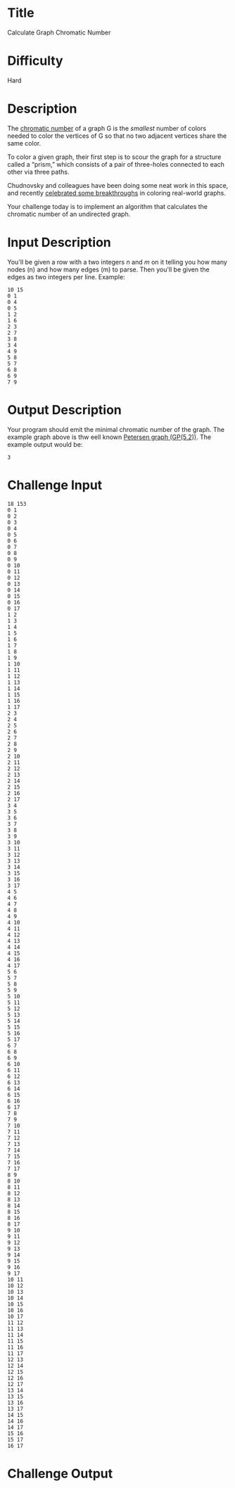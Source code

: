 # Title

Calculate Graph Chromatic Number

# Difficulty

Hard

# Description

The [chromatic number](http://mathworld.wolfram.com/ChromaticNumber.html) of a graph G is the *smallest* number of colors needed to color the vertices of G so that no two adjacent vertices share the same color. 

To color a given graph, their first step is to scour the graph for a structure called a “prism,” which consists of a pair of three-holes connected to each other via three paths.

Chudnovsky and colleagues have been doing some neat work in this space, and recently [celebrated some breakthroughs](https://www.quantamagazine.org/20151020-perfect-graph-coloring/#st_refDomain=t.co&st_refQuery=/7ghlXNoW1b) in coloring real-world graphs. 

Your challenge today is to implement an algorithm that calculates the chromatic number of an undirected graph. 

# Input Description

You'll be given a row with a two integers *n* and *m* on it telling you how many nodes (n) and how many edges (m) to parse. Then you'll be given the edges as two integers per line. Example:

    10 15
    0 1
    0 4
    0 5
    1 2
    1 6
    2 3
    2 7
    3 8
    3 4
    4 9
    5 8
    5 7
    6 8
    6 9
    7 9

# Output Description

Your program should emit the minimal chromatic number of the graph. The example graph above is thw eell known [Petersen graph (GP(5,2))](http://mathworld.wolfram.com/PetersenGraph.html). The example output would be:

    3

# Challenge Input

    18 153
    0 1
    0 2
    0 3
    0 4
    0 5
    0 6
    0 7
    0 8
    0 9
    0 10
    0 11
    0 12
    0 13
    0 14
    0 15
    0 16
    0 17
    1 2
    1 3
    1 4
    1 5
    1 6
    1 7
    1 8
    1 9
    1 10
    1 11
    1 12
    1 13
    1 14
    1 15
    1 16
    1 17
    2 3
    2 4
    2 5
    2 6
    2 7
    2 8
    2 9
    2 10
    2 11
    2 12
    2 13
    2 14
    2 15
    2 16
    2 17
    3 4
    3 5
    3 6
    3 7
    3 8
    3 9
    3 10
    3 11
    3 12
    3 13
    3 14
    3 15
    3 16
    3 17
    4 5
    4 6
    4 7
    4 8
    4 9
    4 10
    4 11
    4 12
    4 13
    4 14
    4 15
    4 16
    4 17
    5 6
    5 7
    5 8
    5 9
    5 10
    5 11
    5 12
    5 13
    5 14
    5 15
    5 16
    5 17
    6 7
    6 8
    6 9
    6 10
    6 11
    6 12
    6 13
    6 14
    6 15
    6 16
    6 17
    7 8
    7 9
    7 10
    7 11
    7 12
    7 13
    7 14
    7 15
    7 16
    7 17
    8 9
    8 10
    8 11
    8 12
    8 13
    8 14
    8 15
    8 16
    8 17
    9 10
    9 11
    9 12
    9 13
    9 14
    9 15
    9 16
    9 17
    10 11
    10 12
    10 13
    10 14
    10 15
    10 16
    10 17
    11 12
    11 13
    11 14
    11 15
    11 16
    11 17
    12 13
    12 14
    12 15
    12 16
    12 17
    13 14
    13 15
    13 16
    13 17
    14 15
    14 16
    14 17
    15 16
    15 17
    16 17

# Challenge Output
